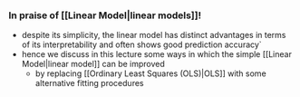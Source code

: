 ### In praise of [[Linear Model|linear models]]!

* despite its simplicity, the linear model has distinct advantages in terms of its interpretability and often shows good prediction accuracy`
* hence we discuss in this lecture some ways in which the simple [[Linear Model|linear model]] can be improved
    * by replacing [[Ordinary Least Squares (OLS)|OLS]] with some alternative fitting procedures